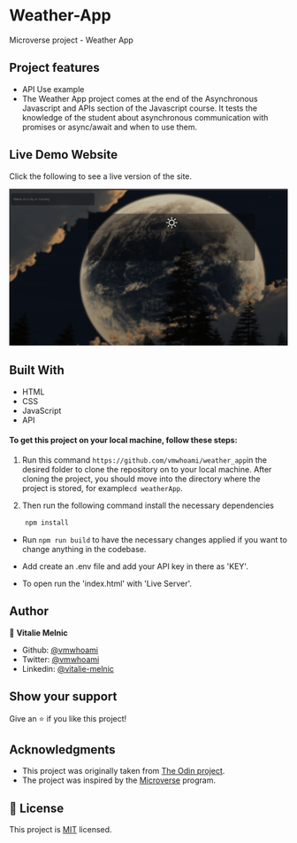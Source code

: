 # Weather-App

Microverse project - Weather App

## Project features

- API Use example
- The Weather App project comes at the end of the Asynchronous Javascript and APIs section of the Javascript course. It tests the knowledge of the student about asynchronous communication with promises or async/await and when to use them.

## Live Demo Website

Click the following to see a live version of the site.

![screenshot](./weatherapp.gif)<br>

## Built With

- HTML
- CSS
- JavaScript
- API

#### To get this project on your local machine, follow these steps:

1. Run this command `https://github.com/vmwhoami/weather_app`in the desired folder to clone the repository on to your local machine. After cloning the project, you should move into the directory where the project is stored, for example`cd weatherApp`.

2. Then run the following command install the necessary dependencies

```bash
    npm install
```

- Run `npm run build` to have the necessary changes applied if you want to change anything in the codebase.

- Add create an .env file and add your API key in there as 'KEY'.
- To open run the 'index.html' with 'Live Server'.

## Author

👤 **Vitalie Melnic**

- Github: [@vmwhoami](https://github.com/vmwhoami)
- Twitter: [@vmwhoami](https://twitter.com/vmwhoami)
- Linkedin: [@vitalie-melnic](https://www.linkedin.com/in/vitalie-melnic/)

## Show your support

Give an ⭐️ if you like this project!

## Acknowledgments

- This project was originally taken from [The Odin project](https://www.theodinproject.com/courses/javascript/lessons/weather-app).
- The project was inspired by the [Microverse](https://www.microverse.org/) program.

## 📝 License

This project is [MIT](lic.url) licensed.
